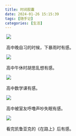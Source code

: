 ```yaml
---
title: 时间胶囊
date: 2024-01-26 15:15:39
tags: [随手记]
categories: [生活]
---
```


​	![](../images/timeCapsule/1.jpg)

​	高中晚自习的时候，下暴雨时有感。

​	![](../images/timeCapsule/2.jpg)

​	高中午休时胡思乱想有感。

​	![](../images/timeCapsule/3.jpg)

​	高中数学课有感。

​	![](../images/timeCapsule/4.jpg)

​	高中被室友呼噜声吵失眠有感。

​	![](../images/timeCapsule/5.jpg)

​	看完凯鲁亚克的《在路上》后有感。


